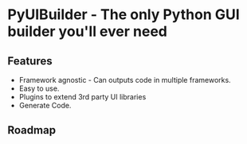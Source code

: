 # PyUIBuilder - The only Python GUI builder you'll ever need







## Features
* Framework agnostic - Can outputs code in multiple frameworks.
* Easy to use.
* Plugins to extend 3rd party UI libraries
* Generate Code.

## Roadmap
